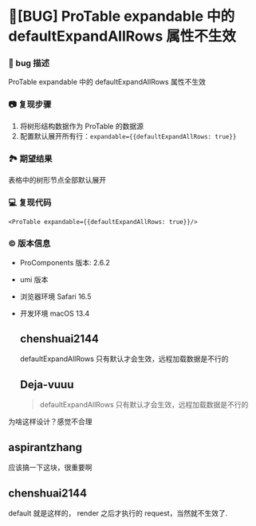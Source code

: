 # 🐛[BUG] ProTable expandable 中的 defaultExpandAllRows 属性不生效

### 🐛 bug 描述

ProTable expandable 中的 defaultExpandAllRows 属性不生效

### 📷 复现步骤

1. 将树形结构数据作为 ProTable 的数据源
2. 配置默认展开所有行：`expandable={{defaultExpandAllRows: true}}`

### 🏞 期望结果

表格中的树形节点全部默认展开

### 💻 复现代码

`<ProTable expandable={{defaultExpandAllRows: true}}/>`

### © 版本信息

- ProComponents 版本: 2.6.2
- umi 版本
- 浏览器环境 Safari 16.5
- 开发环境 macOS 13.4

  ## chenshuai2144

  defaultExpandAllRows 只有默认才会生效，远程加载数据是不行的

  ## Deja-vuuu

  > defaultExpandAllRows 只有默认才会生效，远程加载数据是不行的

为啥这样设计？感觉不合理

## aspirantzhang

应该搞一下这块，很重要啊

## chenshuai2144

default 就是这样的， render 之后才执行的 request，当然就不生效了.
